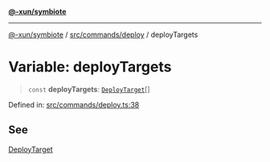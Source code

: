 [**@-xun/symbiote**](../../../../README.md)

***

[@-xun/symbiote](../../../../README.md) / [src/commands/deploy](../README.md) / deployTargets

# Variable: deployTargets

> `const` **deployTargets**: [`DeployTarget`](../enumerations/DeployTarget.md)[]

Defined in: [src/commands/deploy.ts:38](https://github.com/Xunnamius/symbiote/blob/385866d2602d36dd6b86c7f4511dc3df19a6ef56/src/commands/deploy.ts#L38)

## See

[DeployTarget](../enumerations/DeployTarget.md)
